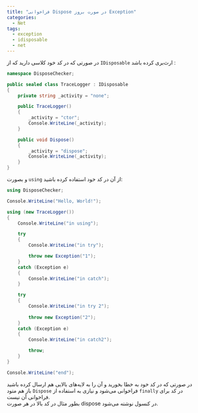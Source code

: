 ```yaml
---
title: "فراخوانی Dispose در صورت بروز Exception"
categories:
  - Net
tags:
  - exception
  - idisposable
  - net
---
```


در صورتی که در کد خود کلاسی دارید که از `IDisposable` ارث‌بری کرده باشد :  

```csharp
namespace DisposeChecker;

public sealed class TraceLogger : IDisposable
{
    private string _activity = "none";

    public TraceLogger()
    {
        _activity = "ctor";
        Console.WriteLine(_activity);
    }

    public void Dispose()
    {
        _activity = "dispose";
        Console.WriteLine(_activity);
    }
}
```

و بصورت `using` از آن در کد خود استفاده کرده باشید:  

```csharp
using DisposeChecker;

Console.WriteLine("Hello, World!");

using (new TraceLogger())
{
    Console.WriteLine("in using");

    try
    {
        Console.WriteLine("in try");

        throw new Exception("1");
    }
    catch (Exception e)
    {
        Console.WriteLine("in catch");
    }

    try
    {
        Console.WriteLine("in try 2");
        
        throw new Exception("2");
    }
    catch (Exception e)
    {
        Console.WriteLine("in catch2");

        throw;
    }
}

Console.WriteLine("end");
```

در صورتی که در کد خود به خطا بخورید و آن را به لایه‌های بالایی هم ارسال کرده باشید باز هم متود `Dispose` فراخوانی می‌شود  و نیازی به استفاده از `finally` در کد برای فراخوانی آن نیست.  
بطور مثال در کد بالا در هر صورت dispose در کنسول نوشته می‌شود.  